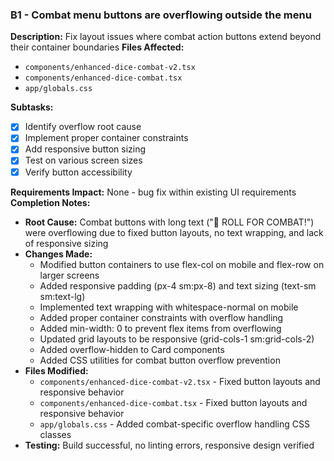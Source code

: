 ### B1 - Combat menu buttons are overflowing outside the menu

**Description:** Fix layout issues where combat action buttons extend beyond their container boundaries
**Files Affected:**

- `components/enhanced-dice-combat-v2.tsx`
- `components/enhanced-dice-combat.tsx`
- `app/globals.css`

**Subtasks:**

- [x] Identify overflow root cause
- [x] Implement proper container constraints
- [x] Add responsive button sizing
- [x] Test on various screen sizes
- [x] Verify button accessibility

**Requirements Impact:** None - bug fix within existing UI requirements
**Completion Notes:**

- **Root Cause:** Combat buttons with long text ("🎲 ROLL FOR COMBAT!") were overflowing due to fixed button layouts, no text wrapping, and lack of responsive sizing
- **Changes Made:**
  - Modified button containers to use flex-col on mobile and flex-row on larger screens
  - Added responsive padding (px-4 sm:px-8) and text sizing (text-sm sm:text-lg)
  - Implemented text wrapping with whitespace-normal on mobile
  - Added proper container constraints with overflow handling
  - Added min-width: 0 to prevent flex items from overflowing
  - Updated grid layouts to be responsive (grid-cols-1 sm:grid-cols-2)
  - Added overflow-hidden to Card components
  - Added CSS utilities for combat button overflow prevention
- **Files Modified:**
  - `components/enhanced-dice-combat-v2.tsx` - Fixed button layouts and responsive behavior
  - `components/enhanced-dice-combat.tsx` - Fixed button layouts and responsive behavior
  - `app/globals.css` - Added combat-specific overflow handling CSS classes
- **Testing:** Build successful, no linting errors, responsive design verified
